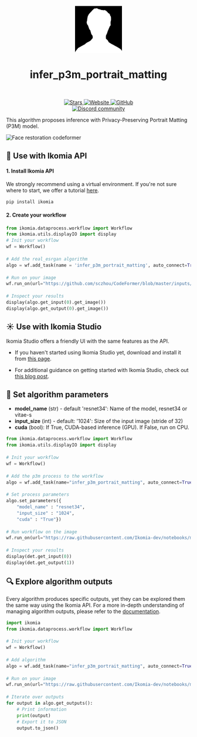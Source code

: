 <div align="center">
  <img src="https://raw.githubusercontent.com/Ikomia-hub/infer_p3m_portrait_matting/main/icons/icon.png" alt="Algorithm icon">
  <h1 align="center">infer_p3m_portrait_matting</h1>
</div>
<br />
<p align="center">
    <a href="https://github.com/Ikomia-hub/infer_p3m_portrait_matting">
        <img alt="Stars" src="https://img.shields.io/github/stars/Ikomia-hub/infer_p3m_portrait_matting">
    </a>
    <a href="https://app.ikomia.ai/hub/">
        <img alt="Website" src="https://img.shields.io/website/http/app.ikomia.ai/en.svg?down_color=red&down_message=offline&up_message=online">
    </a>
    <a href="https://github.com/Ikomia-hub/infer_p3m_portrait_matting/blob/main/LICENSE.md">
        <img alt="GitHub" src="https://img.shields.io/github/license/Ikomia-hub/infer_p3m_portrait_matting.svg?color=blue">
    </a>    
    <br>
    <a href="https://discord.com/invite/82Tnw9UGGc">
        <img alt="Discord community" src="https://img.shields.io/badge/Discord-white?style=social&logo=discord">
    </a> 
</p>

This algorithm proposes inference with Privacy-Preserving Portrait Matting (P3M) model.

![Face restoration codeformer](https://github.com/ViTAE-Transformer/P3M-Net/raw/main/demo/p3m_dataset.png)

## :rocket: Use with Ikomia API

#### 1. Install Ikomia API

We strongly recommend using a virtual environment. If you're not sure where to start, we offer a tutorial [here](https://www.ikomia.ai/blog/a-step-by-step-guide-to-creating-virtual-environments-in-python).

```sh
pip install ikomia
```

#### 2. Create your workflow

```python
from ikomia.dataprocess.workflow import Workflow
from ikomia.utils.displayIO import display
# Init your workflow
wf = Workflow()    

# Add the real_esrgan algorithm
algo = wf.add_task(name = 'infer_p3m_portrait_matting', auto_connect=True)

# Run on your image  
wf.run_on(url="https://github.com/sczhou/CodeFormer/blob/master/inputs/whole_imgs/03.jpg?raw=true")

# Inspect your results
display(algo.get_input(0).get_image())
display(algo.get_output(0).get_image())
```

## :sunny: Use with Ikomia Studio

Ikomia Studio offers a friendly UI with the same features as the API.

- If you haven't started using Ikomia Studio yet, download and install it from [this page](https://www.ikomia.ai/studio).

- For additional guidance on getting started with Ikomia Studio, check out [this blog post](https://www.ikomia.ai/blog/how-to-get-started-with-ikomia-studio).

## :pencil: Set algorithm parameters
- **model_name** (str) - default 'resnet34':  Name of the model, resnet34 or vitae-s
- **input_size** (int) - default: '1024': Size of the input image (stride of 32)
- **cuda** (bool): If True, CUDA-based inference (GPU). If False, run on CPU.

```python
from ikomia.dataprocess.workflow import Workflow
from ikomia.utils.displayIO import display

# Init your workflow
wf = Workflow()    

# Add the p3m process to the workflow
algo = wf.add_task(name="infer_p3m_portrait_matting", auto_connect=True)

# Set process parameters
algo.set_parameters({
    "model_name" : "resnet34",
    "input_size" : "1024",
    "cuda" : "True"})

# Run workflow on the image
wf.run_on(url="https://raw.githubusercontent.com/Ikomia-dev/notebooks/main/examples/img/img_portrait.jpg")

# Inspect your results
display(det.get_input(0))
display(det.get_output(1))
```

## :mag: Explore algorithm outputs

Every algorithm produces specific outputs, yet they can be explored them the same way using the Ikomia API. For a more in-depth understanding of managing algorithm outputs, please refer to the [documentation](https://ikomia-dev.github.io/python-api-documentation/advanced_guide/IO_management.html).

```python
import ikomia
from ikomia.dataprocess.workflow import Workflow

# Init your workflow
wf = Workflow()

# Add algorithm
algo = wf.add_task(name="infer_p3m_portrait_matting", auto_connect=True)

# Run on your image  
wf.run_on(url="https://raw.githubusercontent.com/Ikomia-dev/notebooks/main/examples/img/img_portrait.jpg")

# Iterate over outputs
for output in algo.get_outputs():
    # Print information
    print(output)
    # Export it to JSON
    output.to_json()
```

